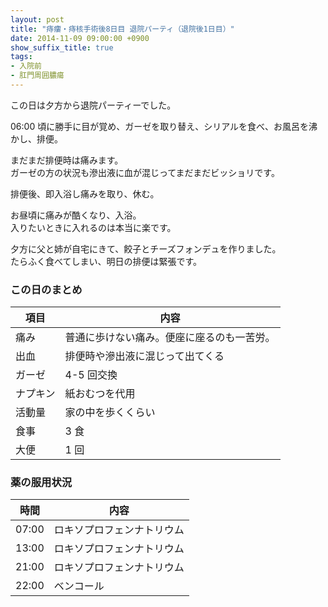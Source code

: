```yaml
---
layout: post
title: "痔瘻・痔核手術後8日目 退院パーティ（退院後1日目）"
date: 2014-11-09 09:00:00 +0900
show_suffix_title: true
tags:
- 入院前
- 肛門周囲膿瘍
---
```



この日は夕方から退院パーティーでした。

06:00 頃に勝手に目が覚め、ガーゼを取り替え、シリアルを食べ、お風呂を沸かし、排便。

まだまだ排便時は痛みます。  
ガーゼの方の状況も滲出液に血が混じってまだまだビッショリです。

<!-- more -->

排便後、即入浴し痛みを取り、休む。

お昼頃に痛みが酷くなり、入浴。  
入りたいときに入れるのは本当に楽です。

夕方に父と姉が自宅にきて、餃子とチーズフォンデュを作りました。  
たらふく食べてしまい、明日の排便は緊張です。


### この日のまとめ

|項目|内容|
|-|-|
|痛み|普通に歩けない痛み。便座に座るのも一苦労。|
|出血|排便時や滲出液に混じって出てくる
|ガーゼ|4-5 回交換|
|ナプキン|紙おむつを代用|
|活動量|家の中を歩くくらい|
|食事|3 食|
|大便|1 回|


### 薬の服用状況

|時間|内容|
|-|-|
|07:00|ロキソプロフェンナトリウム|
|13:00|ロキソプロフェンナトリウム|
|21:00|ロキソプロフェンナトリウム|
|22:00|ベンコール|
